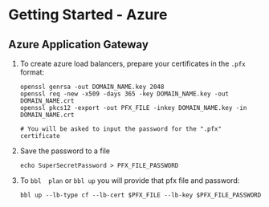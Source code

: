 # Getting Started - Azure


## Azure Application Gateway

1. To create azure load balancers, prepare your certificates in the `.pfx` format:
    ```
    openssl genrsa -out DOMAIN_NAME.key 2048
    openssl req -new -x509 -days 365 -key DOMAIN_NAME.key -out DOMAIN_NAME.crt
    openssl pkcs12 -export -out PFX_FILE -inkey DOMAIN_NAME.key -in DOMAIN_NAME.crt

    # You will be asked to input the password for the ".pfx" certificate
    ```
1. Save the password to a file
    ```
    echo SuperSecretPassword > PFX_FILE_PASSWORD
    ```
1. To `bbl  plan` or `bbl up` you will provide that pfx file and password:
    ```
    bbl up --lb-type cf --lb-cert $PFX_FILE --lb-key $PFX_FILE_PASSWORD
    ```
